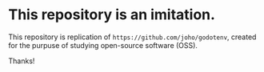 # This repository is an imitation.
This repository is replication of `https://github.com/joho/godotenv`, created for the purpuse of studying open-source software (OSS).

Thanks!

